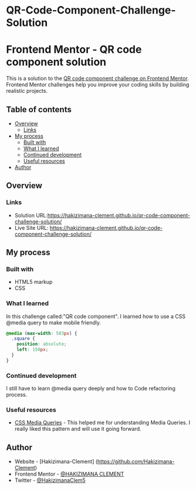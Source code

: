 # QR-Code-Component-Challenge-Solution




# Frontend Mentor - QR code component solution

This is a solution to the [QR code component challenge on Frontend Mentor](https://www.frontendmentor.io/challenges/qr-code-component-iux_sIO_H). Frontend Mentor challenges help you improve your coding skills by building realistic projects.

## Table of contents

- [Overview](#overview)
  - [Links](#links)
- [My process](#my-process)
  - [Built with](#built-with)
  - [What I learned](#what-i-learned)
  - [Continued development](#continued-development)
  - [Useful resources](#useful-resources)
- [Author](#author)

## Overview

### Links

- Solution URL:https://hakizimana-clement.github.io/qr-code-component-challenge-solution/
- Live Site URL: https://hakizimana-clement.github.io/qr-code-component-challenge-solution/

## My process

### Built with

- HTML5 markup
- CSS

### What I learned

In this challenge called:"QR code component". I learned how to use a CSS @media query to make mobile friendly.

```css
@media (max-width: 503px) {
  .square {
    position: absolute;
    left: 150px;
  }
}
```

### Continued development

I still have to learn @media query deeply and how to Code refactoring process.

### Useful resources

- [CSS Media Queries](https://www.w3schools.com/css/css3_mediaqueries_ex.asp) - This helped me for understanding Media Queries. I really liked this pattern and will use it going forward.

## Author

- Website - [Hakizimana-Clement] (https://github.com/Hakizimana-Clement)
- Frontend Mentor - [@HAKIZIMANA CLEMENT](https://www.frontendmentor.io/profile/Hakizimana-Clement)
- Twitter - [@HakizimanaClem5](https://www.twitter.com/@HakizimanaClem5)
